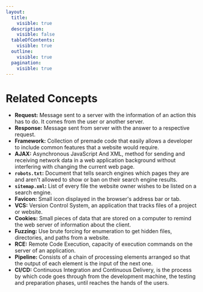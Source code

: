 ```yaml
---
layout:
  title:
    visible: true
  description:
    visible: false
  tableOfContents:
    visible: true
  outline:
    visible: true
  pagination:
    visible: true
---
```


# Related Concepts

* **Request:** Message sent to a server with the information of an action this has to do. It comes from the user or another server.
* **Response:** Message sent from server with the answer to a respective request.
* **Framework:** Collection of premade code that easily allows a developer to include common features that a website would require.
* **AJAX:** Asynchronous JavaScript And XML, method for sending and receiving network data in a web application background without interfering with changing the current web page.
* **`robots.txt`:** Document that tells search engines which pages they are and aren't allowed to show or ban on their search engine results.
* **`sitemap.xml`:** List of every file the website owner wishes to be listed on a search engine.
* **Favicon:** Small icon displayed in the browser's address bar or tab.
* **VCS:** Version Control System, an application that tracks files of a project or website.
* **Cookies:** Small pieces of data that are stored on a computer to remind the web server of information about the client.
* **Fuzzing:** Use brute forcing for enumeration to get hidden files, directories, and paths from a website.
* **RCE:** Remote Code Execution, capacity of execution commands on the server of an application.
* **Pipeline:** Consists of a chain of processing elements arranged so that the output of each element is the input of the next one.
* **CI/CD:** Continuous Integration and Continuous Delivery, is the process by which code goes through from the development machine, the testing and preparation phases, until reaches the hands of the users.
